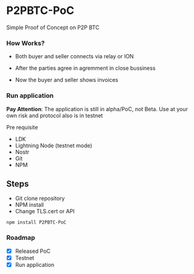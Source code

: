 # P2PBTC-PoC

Simple Proof of Concept on P2P BTC


### How Works?


- Both buyer and seller connects via relay or ION

- After the parties agree in agremment in close bussiness

- Now the buyer and seller shows invoices

### Run application

**Pay Attention**: The application is still in alpha/PoC, not Beta. Use at your own risk and protocol also is in testnet

Pre requisite

- LDK
- Lightning Node (testnet mode) 
- Nostr
- Git
- NPM

## Steps

- Git clone repository
- NPM install
- Change TLS.cert or API

```nppm
npm install P2PBTC-PoC
```

### Roadmap

- [x] Released PoC
- [x] Testnet
- [x] Run application
